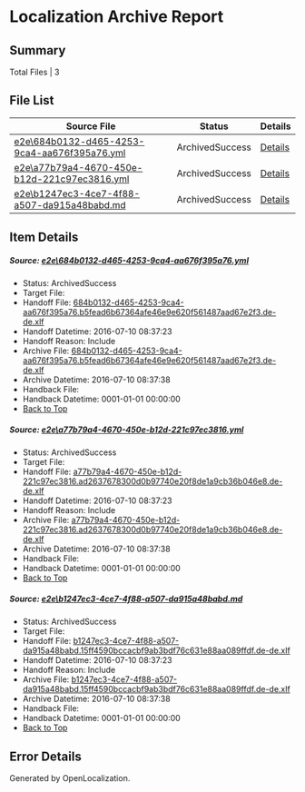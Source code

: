 # <a name='report-top'></a> Localization Archive Report

## Summary
 Total Files | 3

## File List
 Source File | Status | Details 
 ----------- | ------ | ------- 
 [e2e\684b0132-d465-4253-9ca4-aa676f395a76.yml](https://github.com/OpenLocalizationTestOrg/oltest/blob/0832302d7e349a71a08d3a9e01bfd263826fc64d/e2e/684b0132-d465-4253-9ca4-aa676f395a76.yml) | ArchivedSuccess | [Details](#798ba1c7b604ab713fbcb794c987baea1987a3ab3)
 [e2e\a77b79a4-4670-450e-b12d-221c97ec3816.yml](https://github.com/OpenLocalizationTestOrg/oltest/blob/0832302d7e349a71a08d3a9e01bfd263826fc64d/e2e/a77b79a4-4670-450e-b12d-221c97ec3816.yml) | ArchivedSuccess | [Details](#2560e2e72c49dcce05b4ddbddf169b2f18fa91914)
 [e2e\b1247ec3-4ce7-4f88-a507-da915a48babd.md](https://github.com/OpenLocalizationTestOrg/oltest/blob/0832302d7e349a71a08d3a9e01bfd263826fc64d/e2e/b1247ec3-4ce7-4f88-a507-da915a48babd.md) | ArchivedSuccess | [Details](#45342a6d2033090bce0631945014839553ddb18e5)

## Item Details
##### <a name='798ba1c7b604ab713fbcb794c987baea1987a3ab3'></a> Source: [e2e\684b0132-d465-4253-9ca4-aa676f395a76.yml](https://github.com/OpenLocalizationTestOrg/oltest/blob/0832302d7e349a71a08d3a9e01bfd263826fc64d/e2e/684b0132-d465-4253-9ca4-aa676f395a76.yml)
* Status: ArchivedSuccess
* Target File: 
* Handoff File: [684b0132-d465-4253-9ca4-aa676f395a76.b5fead6b67364afe46e9e620f561487aad67e2f3.de-de.xlf](https://github.com/OpenLocalizationTestOrg/olhandoff-e2e/blob/1657233cb0c6157ed45b3c6e5af7511d7f2f37f0/ol-handoff/OpenLocalizationTestOrg/oltest-dede-fly/ci/ht/684b0132-d465-4253-9ca4-aa676f395a76.b5fead6b67364afe46e9e620f561487aad67e2f3.de-de.xlf)
* Handoff Datetime: 2016-07-10 08:37:23
* Handoff Reason: Include
* Archive File: [684b0132-d465-4253-9ca4-aa676f395a76.b5fead6b67364afe46e9e620f561487aad67e2f3.de-de.xlf](https://github.com/OpenLocalizationTestOrg/olhandoff-e2e/blob/03defb16d14b13498a0ba8b189e66439f12c2a1d/ol-archive/OpenLocalizationTestOrg/oltest-dede-fly/ci/ht/684b0132-d465-4253-9ca4-aa676f395a76.b5fead6b67364afe46e9e620f561487aad67e2f3.de-de.xlf)
* Archive Datetime: 2016-07-10 08:37:38
* Handback File: 
* Handback Datetime: 0001-01-01 00:00:00
* [Back to Top](#report-top)

##### <a name='2560e2e72c49dcce05b4ddbddf169b2f18fa91914'></a> Source: [e2e\a77b79a4-4670-450e-b12d-221c97ec3816.yml](https://github.com/OpenLocalizationTestOrg/oltest/blob/0832302d7e349a71a08d3a9e01bfd263826fc64d/e2e/a77b79a4-4670-450e-b12d-221c97ec3816.yml)
* Status: ArchivedSuccess
* Target File: 
* Handoff File: [a77b79a4-4670-450e-b12d-221c97ec3816.ad2637678300d0b97740e20f8de1a9cb36b046e8.de-de.xlf](https://github.com/OpenLocalizationTestOrg/olhandoff-e2e/blob/1657233cb0c6157ed45b3c6e5af7511d7f2f37f0/ol-handoff/OpenLocalizationTestOrg/oltest-dede-fly/ci/ht/a77b79a4-4670-450e-b12d-221c97ec3816.ad2637678300d0b97740e20f8de1a9cb36b046e8.de-de.xlf)
* Handoff Datetime: 2016-07-10 08:37:23
* Handoff Reason: Include
* Archive File: [a77b79a4-4670-450e-b12d-221c97ec3816.ad2637678300d0b97740e20f8de1a9cb36b046e8.de-de.xlf](https://github.com/OpenLocalizationTestOrg/olhandoff-e2e/blob/03defb16d14b13498a0ba8b189e66439f12c2a1d/ol-archive/OpenLocalizationTestOrg/oltest-dede-fly/ci/ht/a77b79a4-4670-450e-b12d-221c97ec3816.ad2637678300d0b97740e20f8de1a9cb36b046e8.de-de.xlf)
* Archive Datetime: 2016-07-10 08:37:38
* Handback File: 
* Handback Datetime: 0001-01-01 00:00:00
* [Back to Top](#report-top)

##### <a name='45342a6d2033090bce0631945014839553ddb18e5'></a> Source: [e2e\b1247ec3-4ce7-4f88-a507-da915a48babd.md](https://github.com/OpenLocalizationTestOrg/oltest/blob/0832302d7e349a71a08d3a9e01bfd263826fc64d/e2e/b1247ec3-4ce7-4f88-a507-da915a48babd.md)
* Status: ArchivedSuccess
* Target File: 
* Handoff File: [b1247ec3-4ce7-4f88-a507-da915a48babd.15ff4590bccacbf9ab3bdf76c631e88aa089ffdf.de-de.xlf](https://github.com/OpenLocalizationTestOrg/olhandoff-e2e/blob/1657233cb0c6157ed45b3c6e5af7511d7f2f37f0/ol-handoff/OpenLocalizationTestOrg/oltest-dede-fly/ci/ht/b1247ec3-4ce7-4f88-a507-da915a48babd.15ff4590bccacbf9ab3bdf76c631e88aa089ffdf.de-de.xlf)
* Handoff Datetime: 2016-07-10 08:37:23
* Handoff Reason: Include
* Archive File: [b1247ec3-4ce7-4f88-a507-da915a48babd.15ff4590bccacbf9ab3bdf76c631e88aa089ffdf.de-de.xlf](https://github.com/OpenLocalizationTestOrg/olhandoff-e2e/blob/03defb16d14b13498a0ba8b189e66439f12c2a1d/ol-archive/OpenLocalizationTestOrg/oltest-dede-fly/ci/ht/b1247ec3-4ce7-4f88-a507-da915a48babd.15ff4590bccacbf9ab3bdf76c631e88aa089ffdf.de-de.xlf)
* Archive Datetime: 2016-07-10 08:37:38
* Handback File: 
* Handback Datetime: 0001-01-01 00:00:00
* [Back to Top](#report-top)


## Error Details

Generated by OpenLocalization.
